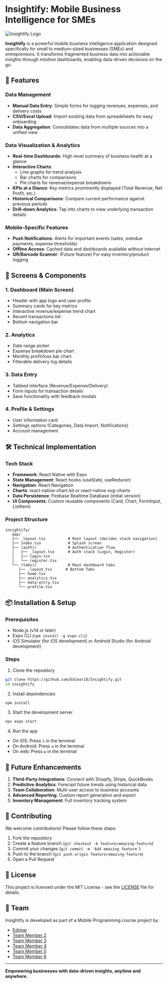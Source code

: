 # Insightify: Mobile Business Intelligence for SMEs

![Insightify Logo](https://iili.io/KaKK1vp.md.png)


**Insightify** is a powerful mobile business intelligence application designed specifically for small to medium-sized businesses (SMEs) and entrepreneurs. It transforms fragmented business data into actionable insights through intuitive dashboards, enabling data-driven decisions on the go.

## 🚀 Features

### Data Management
- **Manual Data Entry**: Simple forms for logging revenues, expenses, and delivery costs
- **CSV/Excel Upload**: Import existing data from spreadsheets for easy onboarding
- **Data Aggregation**: Consolidates data from multiple sources into a unified view

### Data Visualization & Analytics
- **Real-time Dashboards**: High-level summary of business health at a glance
- **Interactive Charts**: 
  - Line graphs for trend analysis
  - Bar charts for comparisons
  - Pie charts for revenue/expense breakdowns
- **KPIs at a Glance**: Key metrics prominently displayed (Total Revenue, Net Profit, etc.)
- **Historical Comparisons**: Compare current performance against previous periods
- **Drill-down Analytics**: Tap into charts to view underlying transaction details

### Mobile-Specific Features
- **Push Notifications**: Alerts for important events (sales, overdue payments, expense thresholds)
- **Offline Access**: Cached data and dashboards available without internet
- **QR/Barcode Scanner**: (Future feature) For easy inventory/product logging

## 📱 Screens & Components

### 1. Dashboard (Main Screen)
- Header with app logo and user profile
- Summary cards for key metrics
- Interactive revenue/expense trend chart
- Recent transactions list
- Bottom navigation bar

### 2. Analytics
- Date range picker
- Expense breakdown pie chart
- Monthly profit/loss bar chart
- Filterable delivery log details

### 3. Data Entry
- Tabbed interface (Revenue/Expense/Delivery)
- Form inputs for transaction details
- Save functionality with feedback modals

### 4. Profile & Settings
- User information card
- Settings options (Categories, Data Import, Notifications)
- Account management

## 🛠 Technical Implementation

### Tech Stack
- **Framework**: React Native with Expo
- **State Management**: React hooks (useState, useReducer)
- **Navigation**: React Navigation
- **Charts**: react-native-chart-kit or react-native-svg-charts
- **Data Persistence**: Firebase Realtime Database (initial version)
- **UI Components**: Custom reusable components (Card, Chart, FormInput, ListItem)

### Project Structure
```
insightify/
   app/
   ├── _layout.tsx          # Root layout (decides stack navigation)
   ├── index.tsx            # Splash screen
   ├── (auth)/              # Authentication flow
   │   ├── _layout.tsx      # Auth stack (Login, Register)
   │   ├── login.tsx
   │   └── register.tsx
   └── (tabs)/              # Main dashboard tabs
      ├── _layout.tsx      # Bottom Tabs
      ├── home.tsx
      ├── analytics.tsx
      ├── data-entry.tsx
      └── profile.tsx

```

## 📦 Installation & Setup

### Prerequisites
- Node.js (v14 or later)
- Expo CLI (`npm install -g expo-cli`)
- iOS Simulator (for iOS development) or Android Studio (for Android development)

### Steps
1. Clone the repository
```bash
git clone https://github.com/Edimar18/Insightify.git
cd insightify
```

2. Install dependencies
```bash
npm install
```

3. Start the development server
```bash
npx expo start
```

4. Run the app
- On iOS: Press `i` in the terminal
- On Android: Press `a` in the terminal
- On web: Press `w` in the terminal


## 🔮 Future Enhancements

1. **Third-Party Integrations**: Connect with Shopify, Stripe, QuickBooks
2. **Predictive Analytics**: Forecast future trends using historical data
3. **Team Collaboration**: Multi-user access to business accounts
4. **Advanced Reporting**: Custom report generation and export
5. **Inventory Management**: Full inventory tracking system

## 🤝 Contributing

We welcome contributions! Please follow these steps:

1. Fork the repository
2. Create a feature branch (`git checkout -b feature/amazing-feature`)
3. Commit your changes (`git commit -m 'Add amazing feature'`)
4. Push to the branch (`git push origin feature/amazing-feature`)
5. Open a Pull Request

## 📄 License

This project is licensed under the MIT License - see the [LICENSE](LICENSE) file for details.

## 👥 Team

Insightify is developed as part of a Mobile Programming course project by:
- [Edimar](https://github.com/Edimar18)
- [Team Member 2](https://github.com/member2)
- [Team Member 3](https://github.com/member3)
- [Team Member 4](https://github.com/member4)
- [Team Member 5](https://github.com/member5)
- [Team Member 6](https://github.com/member6)

---

**Empowering businesses with data-driven insights, anytime and anywhere.**